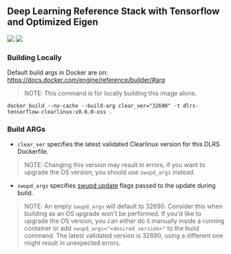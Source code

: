 ## Deep Learning Reference Stack with Tensorflow and Optimized Eigen

[![](https://images.microbadger.com/badges/image/dlrs-tensorflow-clearlinux:v0.6.0-oss-rc0.svg)](https://microbadger.com/images/dlrs-tensorflow-clearlinux:v0.6.0-oss-rc0 "Get your own image badge on microbadger.com")
[![](https://images.microbadger.com/badges/version/dlrs-tensorflow-clearlinux:v0.6.0-oss-rc0.svg)](https://microbadger.com/images/dlrs-tensorflow-clearlinux:v0.6.0-oss-rc0 "Get your own version badge on microbadger.com")

### Building Locally

Default build args in Docker are on: https://docs.docker.com/engine/reference/builder/#arg

>NOTE: This command is for locally building this image alone.

```
docker build --no-cache --build-arg clear_ver="32690" -t dlrs-tensorflow-clearlinux:v0.6.0-oss .
```

### Build ARGs

* `clear_ver` specifies the latest validated Clearlinux version for this DLRS Dockerfile.
>NOTE: Changing this version may result in errors, if you want to upgrade the OS version, you should use `swupd_args` instead.

* `swupd_args` specifies [swupd update](https://github.com/clearlinux/swupd-client/blob/master/docs/swupd.1.rst#options) flags passed to the update during build.

>NOTE: An empty `swupd_args` will default to 32690. Consider this when building as an OS upgrade won't be performed. If you'd like to upgrade the OS version, you can either do it manually inside a running container or add `swupd_args="<desired version>"` to the build command. The latest validated version is 32690, using a different one might result in unexpected errors.
